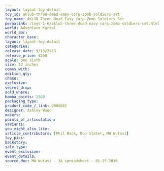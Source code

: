 ```yaml
---
layout: layout-toy-detail 
toy_id: aklub-three-dead-easy-corp-zomb-soldiers-set
toy_name: AKLUB Three Dead Easy Corp Zomb Soldiers Set
permalink: /toys-1-6/aklub-three-dead-easy-corp-zomb-soldiers-set.html
world: Adventure Kartel
world_abr: 
character_base: 
layout: layout-toy-detail
categories: 
release_date: 9/13/2013
release_price: $260 
scale: one sixth
size: 12 inches
comes_with: 
edition_qty: 
chase: 
exclusive: 
secret_drop: 
sold_where: 
bamba_points: 2300
packaging_type: 
product_code_/_link: 0000DEC
designer: Ashley Wood
makers: 
points_of_articulation: 
variants: 
you_might_also_like: 
article_contributors: [Phil Back, Don Slater, MW Wutasi]
toy_pics: 
backstory: 
sale_type: 
event_exclusive: 
event_details: 
source_doc: MW Wutasi - 3A spreadsheet - 01-15-2019
---
```

